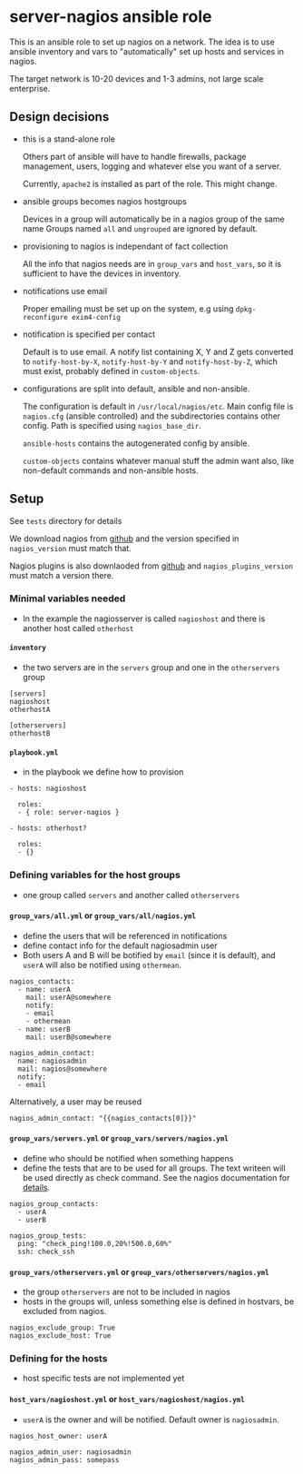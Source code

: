 server-nagios ansible role
================================

This is an ansible role to set up nagios on a network. The idea is to use ansible inventory and vars to "automatically" set up hosts and services in nagios.

The target network is 10-20 devices and 1-3 admins, not large scale enterprise.


Design decisions
---------------------

* this is a stand-alone role

    Others part of ansible will have to handle firewalls, package management, users, logging and whatever else you want of a server.

    Currently, `apache2` is installed as part of the role. This might change.

* ansible groups becomes nagios hostgroups

    Devices in a group will automatically be in a nagios group of the same name
    Groups named `all` and `ungrouped` are ignored by default.

* provisioning to nagios is independant of fact collection

    All the info that nagios needs are in `group_vars` and `host_vars`, so it is sufficient to have the devices in inventory.

* notifications use email

    Proper emailing must be set up on the system, e.g using `dpkg-reconfigure exim4-config`

* notification is specified per contact

    Default is to use email. A notify list containing X, Y and Z gets converted to `notify-host-by-X`, `notify-host-by-Y` and `notify-host-by-Z`, which must exist, probably defined in `custom-objects`.

* configurations are split into default, ansible and non-ansible.

    The configuration is default in `/usr/local/nagios/etc`. Main config file is `nagios.cfg` (ansible controlled) and the subdirectories contains other config. Path is specified using `nagios_base_dir`.

    `ansible-hosts` contains the autogenerated config by ansible.

    `custom-objects` contains whatever manual stuff the admin want also, like non-default commands and non-ansible hosts.


Setup
-------------

See `tests` directory for details

We download nagios from [github](https://github.com/NagiosEnterprises/nagioscore/releases) and the version specified in `nagios_version` must match that.

Nagios plugins is also downlaoded from [github](https://github.com/nagios-plugins/nagios-plugins/releases) and `nagios_plugins_version` must match a version there.

### Minimal variables needed

* In the example the nagiosserver is called `nagioshost` and there is another host called `otherhost`


#### `inventory`

* the two servers are in the `servers` group and one in the `otherservers` group

```
[servers]
nagioshost
otherhostA

[otherservers]
otherhostB
```

#### `playbook.yml`

* in the playbook we define how to provision

```
- hosts: nagioshost

  roles:
  - { role: server-nagios }

- hosts: otherhost?

  roles:
  - {}
```

### Defining variables for the host groups

* one group called `servers` and another called `otherservers`

#### `group_vars/all.yml` or `group_vars/all/nagios.yml`

* define the users that will be referenced in notifications
* define contact info for the default nagiosadmin user
* Both users A and B will be botified by `email` (since it is default), and `userA` will also be notified using `othermean`.

```
nagios_contacts:
  - name: userA
    mail: userA@somewhere
    notify:
    - email
    - othermean
  - name: userB
    mail: userB@somewhere

nagios_admin_contact:
  name: nagiosadmin
  mail: nagios@somewhere
  notify:
  - email

```

Alternatively, a user may be reused

```
nagios_admin_contact: "{{nagios_contacts[0]}}"
```

#### `group_vars/servers.yml` or `group_vars/servers/nagios.yml`

* define who should be notified when something happens
* define the tests that are to be used for all groups. The text writeen will be used directly as check command. See the nagios documentation for [details](https://assets.nagios.com/downloads/nagioscore/docs/nagioscore/3/en/plugins.html).


```
nagios_group_contacts:
  - userA
  - userB

nagios_group_tests:
  ping: "check_ping!100.0,20%!500.0,60%"
  ssh: check_ssh
```

#### `group_vars/otherservers.yml` or `group_vars/otherservers/nagios.yml`

* the group `otherservers` are not to be included in nagios
* hosts in the groups will, unless something else is defined in hostvars, be excluded from nagios.


```
nagios_exclude_group: True
nagios_exclude_host: True
```

### Defining for the hosts

* host specific tests are not implemented yet

#### `host_vars/nagioshost.yml` or `host_vars/nagioshost/nagios.yml`

* `userA` is the owner and will be notified. Default owner is `nagiosadmin`.

```
nagios_host_owner: userA

nagios_admin_user: nagiosadmin
nagios_admin_pass: somepass
```
